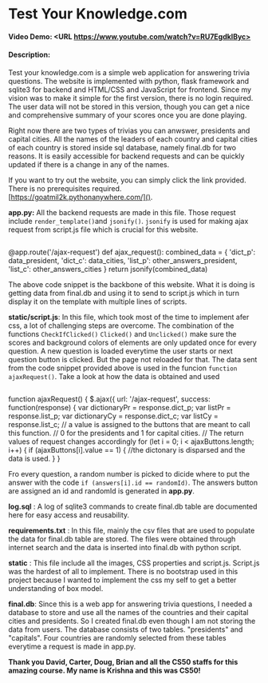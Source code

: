 # Test Your Knowledge.com
#### Video Demo:  <URL https://www.youtube.com/watch?v=RU7EgdklByc>
#### Description:
Test your knowledge.com is a simple web application for answering trivia questions. The website is implemented with python, flask framework and sqlite3 for backend and HTML/CSS and JavaScript for frontend. Since my vision was to make it simple for the first version, there is no login required. The user data will not be stored in this version, though you can get a nice and comprehensive summary of your scores once you are done playing.

Right now there are two types of trivias you can anwswer, presidents and capital cities. All the names of the leaders of each country and capital cities of each country is stored inside sql database, namely final.db for two reasons. It is easily accessible for backend requests and can be quickly updated if there is a change in any of the names.

If you want to try out the website, you can simply click the link provided. There is no prerequisites required. [https://goatmil2k.pythonanywhere.com/]().

**app.py:**
 All the backend requests are made in this file. Those request include ``render_template()``and ``jsonify()``. ``jsonify`` is used for making ajax request from script.js file which is crucial for this website.
> ```python
@app.route('/ajax-request')
def ajax_request():
    combined_data = {
        'dict_p': data_president, 'dict_c': data_cities, 'list_p': other_answers_president, 'list_c': other_answers_cities
        }
    return jsonify(combined_data)
    
The above code snippet is the backbone of this website. What it is doing is getting data from final.db and using it to send to script.js which in turn display it on the template with multiple lines of scripts.

**static/script.js**: In this file, which took most of the time to implement afer css, a lot of challenging steps are overcome. The combination of the functions ``CheckIfClicked()`` ``Clicked()`` and ``Unclicked()`` make sure the scores and background colors of elements are only updated once for every question. A new question is loaded everytime the user starts or next question button is clicked. But the page not reloaded for that. The data sent from the code snippet provided above is used in the funcion ``function ajaxRequest()``.
Take a look at how the data is obtained and used
> ```javascript
function ajaxRequest() {
    $.ajax({
    url: '/ajax-request',
    success: function(response) {
        var dictionaryPr = response.dict_p;
        var listPr = response.list_p;
        var dictionaryCy = response.dict_c;
        var listCy = response.list_c;
        // a value is assigned to the buttons that are meant to call this function.
        // 0 for the presidents and 1 for capital cities.
        // The return values of request changes accordingly
        for (let i = 0; i < ajaxButtons.length; i++) {
            if (ajaxButtons[i].value == 1) {
                    //the dictonary is disparsed and the data is used.
                }
            }
    
Fro every question, a random number is picked to dicide where to put the answer with the code ``if (answers[i].id == randomId)``. The answers button are assigned an id and randomId is generated in **app.py**.

  
**log.sql** :
    A log of sqlite3 commands to create final.db table are documented here for easy access and reusability.

**requirements.txt** :
    In this file, mainly the csv files that are used to populate the data for final.db table are stored. The files were obtained through internet search and the data is inserted into final.db with python script.

**static** :
    This file include all the images, CSS properties and script.js. Script.js was the hardest of all to implement. There is no bootstrap used in this project because I wanted to implement the css my self to get a better understanding of box model.

**final.db**: Since this is a web app for answering trivia questions, I needed a database to store and use all the names of the countries and their capital cities and presidents. So I created final.db even though I am not storing the data from users. The database consists of two tables. "presidents" and "capitals". Four countries are randomly selected from these tables everytime a request is made in app.py.

**Thank you David, Carter, Doug, Brian and all the CS50 staffs for this amazing course. My name is Krishna and this was CS50!**
